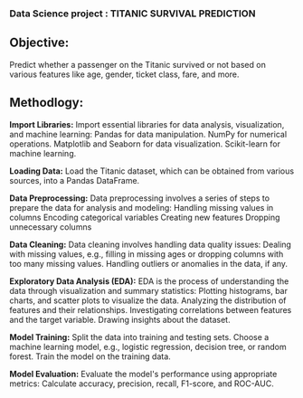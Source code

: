 ### Data Science project : TITANIC SURVIVAL PREDICTION

## Objective:

Predict whether a passenger on the Titanic survived or not based on various features like age, gender, ticket class, fare, and more.
## Methodlogy:

**Import Libraries:**
Import essential libraries for data analysis, visualization, and machine learning:
Pandas for data manipulation.
NumPy for numerical operations.
Matplotlib and Seaborn for data visualization.
Scikit-learn for machine learning.

**Loading Data:**
Load the Titanic dataset, which can be obtained from various sources, into a Pandas DataFrame.

**Data Preprocessing:**
Data preprocessing involves a series of steps to prepare the data for analysis and modeling:
Handling missing values in columns
Encoding categorical variables 
Creating new features
Dropping unnecessary columns

**Data Cleaning:**
Data cleaning involves handling data quality issues:
Dealing with missing values, e.g., filling in missing ages or dropping columns with too many missing values.
Handling outliers or anomalies in the data, if any.

**Exploratory Data Analysis (EDA):**
EDA is the process of understanding the data through visualization and summary statistics:
Plotting histograms, bar charts, and scatter plots to visualize the data.
Analyzing the distribution of features and their relationships.
Investigating correlations between features and the target variable.
Drawing insights about the dataset.

**Model Training:**
Split the data into training and testing sets.
Choose a machine learning model, e.g., logistic regression, decision tree, or random forest.
Train the model on the training data.

**Model Evaluation:**
Evaluate the model's performance using appropriate metrics:
Calculate accuracy, precision, recall, F1-score, and ROC-AUC.

